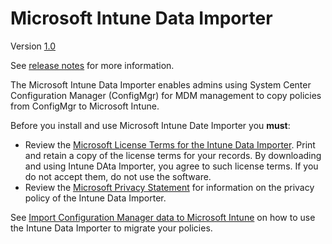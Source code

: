# Microsoft Intune Data Importer

Version [1.0
](https://github.com/ConfigMgrTools/Intune-Data-Importer/releases)

See [release notes](https://github.com/ConfigMgrTools/Intune-Data-Importer/releases) for more information.

The Microsoft Intune Data Importer enables admins using System Center Configuration Manager (ConfigMgr) for MDM management to copy policies from ConfigMgr to Microsoft Intune.

Before you install and use Microsoft Intune Date Importer you **must**:
* Review the [Microsoft License Terms for the Intune Data Importer](https://github.com/ConfigMgrTools/Intune-Data-Importer/blob/master/LICENSE.md). Print and retain a copy of the license terms for your records. By downloading and using Intune DAta Importer, you agree to such license terms.  If you do not accept them, do not use the software.
* Review the [Microsoft Privacy Statement](https://go.microsoft.com/fwlink/?linkid=824704) for information on the privacy policy of the Intune Data Importer.

See [Import Configuration Manager data to Microsoft Intune](https://go.microsoft.com/fwlink/?linkid=858194) on how to use the Intune Data Importer to migrate your policies.


